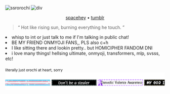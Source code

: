
![ssrorochi](https://i.imghippo.com/files/FwH6591wY.png)
![div](https://64.media.tumblr.com/b4b8f32bb8200e75efa496f64103f15b/227da40456c2f797-42/s2048x3072/06f49242cba9c157041ceebd5d9eb3619e082ba3.pnj)


 <p align="center"> 
 <a href="https://spacehey.com/tajkhn">spacehey</a> • 
  <a href="https://www.tumblr.com/archnagas?source=share">tumblr</a>  
  <br>
  <blockquote> “ Hot like rising sun, burning everything he touch. ” </blockquote>
 </p>


<li>whisp to int or just talk to me if I'm talking in public chat!</li>
<li>BE MY FRIEND ONMYOJI FANS,, PLS also c+h </li>
<li>I like sitting there and lookin pretty.. but HOMICIPHER FANDOM DNI </li>
<li>i love many things! hellsing ultimate, onmyoji, transformers, mlp, svsss, etc! </li>
</details>

<sub>literally just orochi at heart, sorry</sub>
[![blinkie](blinkies.svg)](https://github.com/JUDGEMENT-GROUND/kvs.svg)
